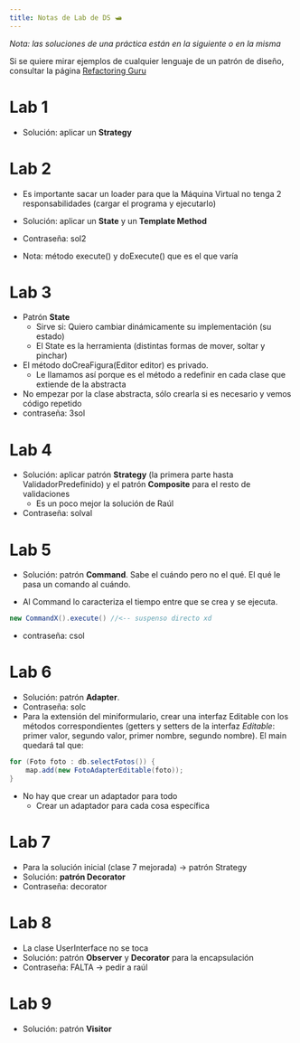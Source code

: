 ```yaml
---
title: Notas de Lab de DS 🛥️
---
```

*Nota: las soluciones de una práctica están en la siguiente o en la misma* 

Si se quiere mirar ejemplos de cualquier lenguaje de un patrón de diseño, consultar la página [Refactoring Guru](https://refactoring.guru/es)
# Lab 1
- Solución: aplicar un **Strategy**
# Lab 2

- Es importante sacar un loader para que la Máquina Virtual no tenga 2 responsabilidades (cargar el programa y ejecutarlo)
- Solución: aplicar un **State** y un **Template Method**
- Contraseña: sol2

- Nota: método execute() y doExecute() que es el que varía 
# Lab 3
- Patrón **State**
	- Sirve si: Quiero cambiar dinámicamente su implementación (su estado)
	- El State es la herramienta (distintas formas de mover, soltar y pinchar)
- El método doCreaFigura(Editor editor) es privado.
	- Le llamamos así porque es el método a redefinir en cada clase que extiende de la abstracta
- No empezar por la clase abstracta, sólo crearla si es necesario y vemos código repetido
- contraseña: 3sol
# Lab 4

- Solución: aplicar patrón **Strategy** (la primera parte hasta ValidadorPredefinido) y el patrón **Composite** para el resto de validaciones
	- Es un poco mejor la solución de Raúl
- Contraseña: solval

# Lab 5

- Solución: patrón **Command**. Sabe el cuándo pero no el qué. El qué le pasa un comando al cuándo.

- Al Command lo caracteriza el tiempo entre que se crea y se ejecuta.

````java
new CommandX().execute() //<-- suspenso directo xd
````

- contraseña: csol
# Lab 6

- Solución: patrón **Adapter**.
- Contraseña: solc
- Para la extensión del miniformulario, crear una interfaz Editable con los métodos correspondientes (getters y setters de la interfaz *Editable*: primer valor, segundo valor, primer nombre, segundo nombre). El main quedará tal que:
````java
for (Foto foto : db.selectFotos()) {
	map.add(new FotoAdapterEditable(foto));
}
````

- No hay que crear un adaptador para todo
	- Crear un adaptador para cada cosa específica

# Lab 7

- Para la solución inicial (clase 7 mejorada) -> patrón Strategy
- Solución: **patrón Decorator**
- Contraseña: decorator

# Lab 8

- La clase UserInterface no se toca
- Solución: patrón **Observer** y **Decorator** para la encapsulación
- Contraseña: FALTA -> pedir a raúl
# Lab 9

- Solución: patrón **Visitor**

